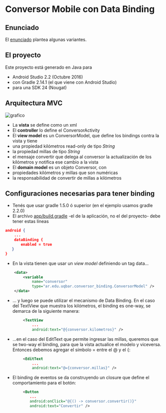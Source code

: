 # Conversor Mobile con Data Binding

## Enunciado

El [enunciado](http://algo3.uqbar-project.org/material/ejemplos/dominios/conversor) plantea algunas variantes.

## El proyecto 

Este proyecto está generado en Java para

* Android Studio 2.2 (Octubre 2016)
* con Gradle 2.14.1 (el que viene con Android Studio)
* para una SDK 24 (Nougat)

## Arquitectura MVC

![grafico](/image/Android_Conversor_Binding.png)

* La **vista** se define como un xml
* El **controller** lo define el ConversorActivity
* El **view model** es un ConversorModel, que define los bindings contra la vista y tiene 
 * una propiedad kilómetros read-only de tipo *String* 
 * la propiedad millas de tipo *String*
 * el mensaje convertir que delega al conversor la actualización de los kilómetros y notifica ese cambio a la vista
* El **domain model** es un objeto Conversor, con
 * propiedades kilómetros y millas que son numéricas
 * la responsabilidad de convertir de millas a kilómetros
 
 ## Configuraciones necesarias para tener binding
 
 * Tenés que usar gradle 1.5.0 ó superior (en el ejemplo usamos gradle 2.2.0)
 * El archivo [app/build.gradle](/app/build.gradle) -el de la aplicación, no el del proyecto- debe tener estas líneas
 
 ```json
 android {
     ...
     dataBinding {
        enabled = true
    }
}
 ```
 
 * En la vista tienen que usar un *view model* definiendo un tag data...
 
```xml
    <data>
        <variable
            name="conversor"
            type="ar.edu.uqbar.conversor_binding.ConversorModel" />
    </data>
```

 * ... y luego se puede utilizar el mecanismo de Data Binding. En el caso del TextView que muestra los kilómetros, el binding es one-way, se demarca de la siguiente manera:

```xml
        <TextView
            ...
            android:text="@{conversor.kilometros}" />
```

 * ...en el caso del EditText que permite ingresar las millas, queremos que se two-way el binding, para que la vista actualice el modelo y viceversa. Entonces debemos agregar el símbolo = entre el @ y el {:
 
```xml
        <EditText
            ...
            android:text="@={conversor.millas}" />
```

 * El binding de eventos se da construyendo un closure que define el comportamiento para el botón:
 
 ```xml
         <Button
            ...
            android:onClick="@{() -> conversor.convertir()}"
            android:text="Convertir" />
 ```
